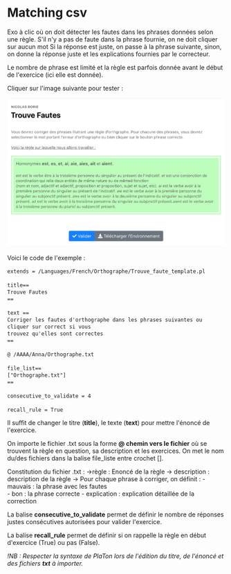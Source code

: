 # Matching csv

Exo à clic où on doit détecter les fautes dans les phrases données selon une règle. S'il n'y a pas de faute dans la phrase fournie, on ne doit cliquer sur aucun mot 
Si la réponse est juste, on passe à la phrase suivante, sinon, on donne la réponse juste et les explications fournies par le correcteur. 

Le nombre de phrase est limité et la règle est parfois donnée avant le début de l'exercice (ici elle est donnée). 

Cliquer sur l'image suivante pour tester : 

[![image](Trouve_faute.png)](https://pl.u-pem.fr/filebrowser/demo/34910/)

Voici le code de l'exemple : 

```{r}
extends = /Languages/French/Orthographe/Trouve_faute_template.pl

title==
Trouve Fautes    
==

text ==
Corriger les fautes d'orthographe dans les phrases suivantes ou cliquer sur correct si vous 
trouvez qu'elles sont correctes
==

@ /AAAA/Anna/Orthographe.txt 

file_list==
["Orthographe.txt"]
==

consecutive_to_validate = 4

recall_rule = True
```
Il suffit de changer le titre (**title**), le texte (**text**) pour mettre l'énoncé de l'exercice.

On importe le fichier .txt sous la forme **@ chemin vers le fichier** où se trouvent la règle en question, sa description et les exercices.
On met le nom du/des fichiers dans la balise file_liste entre crochet [].

Constitution du fichier .txt :
->règle : Enoncé de la règle
-> description : description de la règle
-> Pour chaque phrase à corriger, on définit : 
    - mauvais : la phrase avec les fautes   
    - bon : la phrase correcte 
    - explication : explication détaillée de la correction

La balise **consecutive_to_validate** permet de définir le nombre de réponses justes consécutives autorisées
pour valider l'exercice. 

La balise **recall_rule** permet de définir si on rappelle la règle en début d'exercice (True) ou pas (False).


*!NB : Respecter la syntaxe de PlaTon lors de l'édition du titre, de l'énoncé et des fichiers **txt** à importer.*
